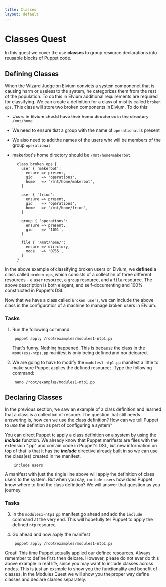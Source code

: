 ```yaml
---
title: Classes
layout: default
---
```


# Classes Quest

In this quest we cover the use **classes** to group resource declarations into reusable blocks of Puppet code.

## Defining Classes

When the Wizard Judge on Elvium convicts a system componenet that is causing harm or useless to the system, he categorizes them from the rest of the population. To do this in Elvium additional requirements are required for classifying. We can create a definition for a class of misfits called `broken ops`. This class will store two broken components in Elvium. To do this:

* Users in Elvium should have their home directories in the directory `/mnt/home`
* We need to ensure that a group with the name of `operational` is present
* We also need to add the names of the users who will be members of the group `operational`
* makerbot's home directory should be `/mnt/home/makerbot`. 

        class broken ops {
		  user { 'makerbot':
		    ensure => present,
		    gid    => 'operations',
		    home   => '/mnt/home/makerbot',	
          }
    
          user { 'frion':
		    ensure => present,
		    gid    => 'operations',
		    home   => '/mnt/home/frion',	
          }
        
          group { 'operations':
            ensure => present,
            gid    => '1001',
          }
    
          file { '/mnt/home/':
            ensure => directory,
            mode   => '0755',
          }
        }  

In the above example of classifying broken users on Elvium, we **defined** a class called `broken ops`, which consists of a collection of three different resources - a `user` resource, a `group` resource, and a `file` resource. The above description is both elegant, and self-documenting and 100% constructed in Puppet's DSL.

Now that we have a class called `broken users`, we can include the above class in the configuration of a machine to manage broken users in Elvium.

### Tasks

1. Run the following command

		puppet apply /root/examples/modules1-ntp1.pp

	That's funny. Nothing happened. This is because the class in the `modules1-ntp1.pp` manifest is only being defined and not delcared.

2. We are going to have to modify the `modules1-ntp1.pp` manifest a little to make sure Puppet applies the defined resources. Type the following command:

		nano /root/examples/modules1-ntp1.pp


## Declaring Classes

In the previous section, we saw an example of a class definition and learned that a class is a collection of resoure. The question that still needs answering is, how can we use the class definition? How can we tell Puppet to _use_ the defintion as part of configuring a system?

You can direct Puppet to apply a class definition on a system by using the __*include*__ function. We already know that Puppet manifests are files with the extension ".pp" and contain code in Puppet's DSL, but new information on top of that is that it has the __*include*__ directive already built in so we can use the class(es) created in the manifest.

		include users
    
A manifest with just the single line above will apply the definition of class users to the system. But when you say, `include users` how does Puppet know where to find the class defintion? We will answer that question as you journey.

### Tasks

3. In the `modules1-ntp1.pp` manifest go ahead and add the `include` command at the very end. This will hopefully tell Puppet to apply the defined `ntp` resource.

4. Go ahead and now apply the manifest

		puppet apply /root/examples/modules1-ntp1.pp

Great! This time Puppet actually applied our defined resources. Always remember to define first, then delcare. However, please do not ever do this above example in real life, since you may want to include classes across nodes. This is just an example to show you the functionality and benefit of classes. In the Modules Quest we will show you the proper way define classes and declare classes separately.